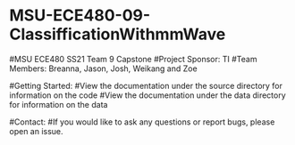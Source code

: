 # MSU-ECE480-09-ClassifficationWithmmWave

#MSU ECE480 SS21 Team 9 Capstone
#Project Sponsor: TI
#Team Members: Breanna, Jason, Josh, Weikang and Zoe

#Getting Started:
#View the documentation under the source directory for information on the code
#View the documentation under the data directory for information on the data

#Contact:
#If you would like to ask any questions or report bugs, please open an issue.
